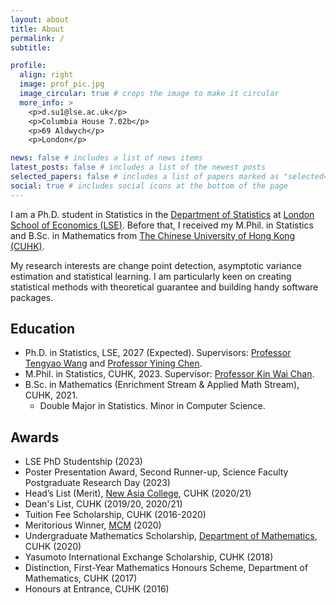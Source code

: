 ```yaml
---
layout: about
title: About
permalink: /
subtitle:

profile:
  align: right
  image: prof_pic.jpg
  image_circular: true # crops the image to make it circular
  more_info: >
    <p>d.su1@lse.ac.uk</p>
    <p>Columbia House 7.02b</p>
    <p>69 Aldwych</p>
    <p>London</p>

news: false # includes a list of news items
latest_posts: false # includes a list of the newest posts
selected_papers: false # includes a list of papers marked as "selected={true}"
social: true # includes social icons at the bottom of the page
---
```


I am a Ph.D. student in Statistics in the [Department of Statistics](https://www.lse.ac.uk/statistics) at [London School of Economics (LSE)](https://www.lse.ac.uk/). Before that, I received my M.Phil. in Statistics and B.Sc. in Mathematics from [The Chinese University of Hong Kong (CUHK)](https://www.cuhk.edu.hk/english/index.html).

My research interests are change point detection, asymptotic variance estimation and statistical learning. I am particularly keen on creating statistical methods with theoretical guarantee and building handy software packages.  

## Education
- Ph.D. in Statistics, LSE, 2027 (Expected). Supervisors: [Professor Tengyao Wang](https://personal.lse.ac.uk/wangt60/) and [Professor Yining Chen](https://personal.lse.ac.uk/cheny100/).
- M.Phil. in Statistics, CUHK, 2023. Supervisor: [Professor Kin Wai Chan](https://sites.google.com/site/kwchankeith/home).
- B.Sc. in Mathematics (Enrichment Stream & Applied Math Stream), CUHK, 2021.  
  - Double Major in Statistics. Minor in Computer Science.

## Awards
- LSE PhD Studentship (2023)
- Poster Presentation Award, Second Runner-up, Science Faculty Postgraduate Research Day (2023)
- Head’s List (Merit), [New Asia College](https://www.na.cuhk.edu.hk/), CUHK (2020/21)
- Dean's List, CUHK (2019/20, 2020/21)
- Tuition Fee Scholarship, CUHK (2016-2020)
- Meritorious Winner, [MCM](https://www.comap.com/undergraduate/contests/index.html) (2020)
- Undergraduate Mathematics Scholarship, [Department of Mathematics](https://www.math.cuhk.edu.hk/), CUHK (2020)
- Yasumoto International Exchange Scholarship, CUHK (2018)
- Distinction, First-Year Mathematics Honours Scheme, Department of Mathematics, CUHK (2017)
- Honours at Entrance, CUHK (2016)
